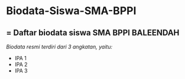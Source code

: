 # Biodata-Siswa-SMA-BPPI
=
Daftar biodata siswa SMA BPPI BALEENDAH
-- 
 *Biodata resmi terdiri dari 3 angkatan, yaitu:*
- IPA 1
- IPA 2
- IPA 3
